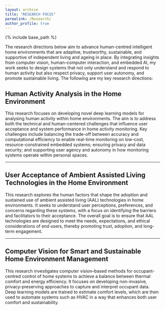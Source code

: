 ```yaml
---
layout: archive
title: "RESEARCH FOCUS"
permalink: /Research/
author_profile: true
---
```


{% include base_path %}

The research directions below aim to advance human-centred intelligent home environments that are adaptive, trustworthy, sustainable, and supportive of independent living and ageing in place. By integrating insights from computer vision, human–computer interaction, and embedded AI, my work seeks to design systems that not only understand and respond to human activity but also respect privacy, support user autonomy, and promote sustainable living. The following are my key research directions:


## Human Activity Analysis in the Home Environment

This research focuses on developing novel deep learning models for analysing human activity within home environments. The aim is to address both the technical and human-centered challenges that influence user acceptance and system performance in home activity monitoring. Key challenges include balancing the trade-off between accuracy and computational efficiency to enable real-time monitoring on low-cost, resource-constrained embedded systems; ensuring privacy and data security; and supporting user agency and autonomy in how monitoring systems operate within personal spaces.

---

## User Acceptance of Ambient Assisted Living Technologies in the Home Environment

This research explores the human factors that shape the adoption and sustained use of ambient assisted living (AAL) technologies in home environments. It seeks to understand user perceptions, preferences, and concerns regarding these systems, with a focus on identifying the barriers and facilitators to their acceptance. The overall goal is to ensure that AAL technologies are designed to meet the needs, expectations, and ethical considerations of end users, thereby promoting trust, adoption, and long-term engagement.

---

## Computer Vision for Smart and Sustainable Home Environment Management

This research investigates computer vision–based methods for occupant-centred control of home systems to achieve a balance between thermal comfort and energy efficiency. It focuses on developing non-invasive, privacy-preserving approaches to capture and interpret occupant data. Deep learning models are trained to estimate comfort levels, which are then used to automate systems such as HVAC in a way that enhances both user comfort and sustainability. 
